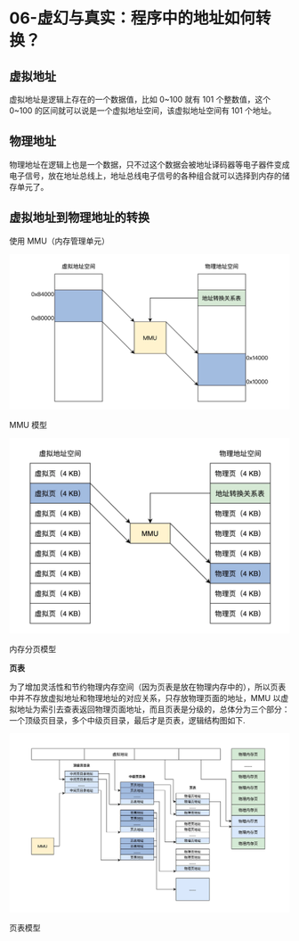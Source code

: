 # 06-虚幻与真实：程序中的地址如何转换？

## 虚拟地址

虚拟地址是逻辑上存在的一个数据值，比如 0~100 就有 101 个整数值，这个 0~100 的区间就可以说是一个虚拟地址空间，该虚拟地址空间有 101 个地址。

## 物理地址

物理地址在逻辑上也是一个数据，只不过这个数据会被地址译码器等电子器件变成电子信号，放在地址总线上，地址总线电子信号的各种组合就可以选择到内存的储存单元了。

## 虚拟地址到物理地址的转换

使用 MMU（内存管理单元）

![MMU 模型](06-%E8%99%9A%E5%B9%BB%E4%B8%8E%E7%9C%9F%E5%AE%9E%EF%BC%9A%E7%A8%8B%E5%BA%8F%E4%B8%AD%E7%9A%84%E5%9C%B0%E5%9D%80%E5%A6%82%E4%BD%95%E8%BD%AC%E6%8D%A2%EF%BC%9F%20144ed5b114c649e6b4be09e9f54de117/Untitled.png)

MMU 模型

![内存分页模型](06-%E8%99%9A%E5%B9%BB%E4%B8%8E%E7%9C%9F%E5%AE%9E%EF%BC%9A%E7%A8%8B%E5%BA%8F%E4%B8%AD%E7%9A%84%E5%9C%B0%E5%9D%80%E5%A6%82%E4%BD%95%E8%BD%AC%E6%8D%A2%EF%BC%9F%20144ed5b114c649e6b4be09e9f54de117/Untitled%201.png)

内存分页模型

**页表**

为了增加灵活性和节约物理内存空间（因为页表是放在物理内存中的），所以页表中并不存放虚拟地址和物理地址的对应关系，只存放物理页面的地址，MMU 以虚拟地址为索引去查表返回物理页面地址，而且页表是分级的，总体分为三个部分：一个顶级页目录，多个中级页目录，最后才是页表，逻辑结构图如下.

![页表模型](06-%E8%99%9A%E5%B9%BB%E4%B8%8E%E7%9C%9F%E5%AE%9E%EF%BC%9A%E7%A8%8B%E5%BA%8F%E4%B8%AD%E7%9A%84%E5%9C%B0%E5%9D%80%E5%A6%82%E4%BD%95%E8%BD%AC%E6%8D%A2%EF%BC%9F%20144ed5b114c649e6b4be09e9f54de117/Untitled%202.png)

页表模型